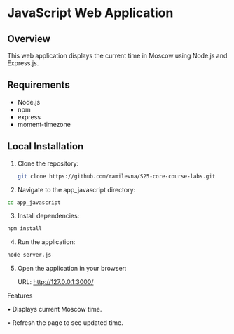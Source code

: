 # JavaScript Web Application

## Overview
This web application displays the current time in Moscow using Node.js and Express.js.

## Requirements
- Node.js
- npm
- express
- moment-timezone

## Local Installation
1. Clone the repository:
   ```bash
   git clone https://github.com/ramilevna/S25-core-course-labs.git
   ```
   
2.	Navigate to the app_javascript directory:

   ```bash
   cd app_javascript
   ```

3.	Install dependencies:

   ```bash
   npm install
   ```

4.	Run the application:

   ```bash
   node server.js
   ```

5.	Open the application in your browser:

    URL: http://127.0.0.1:3000/

Features

•	Displays current Moscow time.

•	Refresh the page to see updated time.